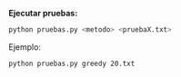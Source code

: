 **Ejecutar pruebas:**

```bash
python pruebas.py <metodo> <pruebaX.txt>
```
Ejemplo:
```bash
python pruebas.py greedy 20.txt 
